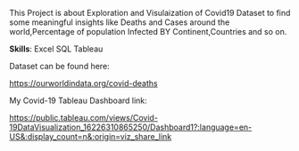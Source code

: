 This Project is about Exploration and Visulaization of Covid19 Dataset to find some meaningful insights like Deaths and Cases around the world,Percentage of population Infected BY Continent,Countries and so on.

**Skills**:
Excel
SQL
Tableau

Dataset can be found here:

https://ourworldindata.org/covid-deaths

My Covid-19 Tableau Dashboard link:

https://public.tableau.com/views/Covid-19DataVisualization_16226310865250/Dashboard1?:language=en-US&:display_count=n&:origin=viz_share_link
